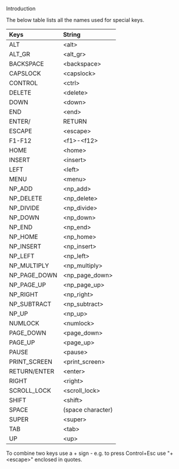 Introduction

The below table lists all the names used for special keys.

| Keys | String |
|:---------|:-----------|
| ALT | \<alt> |
| ALT_GR | \<alt_gr> |
| BACKSPACE | \<backspace> |
| CAPSLOCK | \<capslock> |
| CONTROL | \<ctrl> |
| DELETE | \<delete> |
| DOWN | \<down> |
| END | \<end> |
| ENTER/|RETURN | \<enter> |
| ESCAPE | \<escape> |
| F1-F12 | \<f1>-\<f12> |
| HOME | \<home> |
| INSERT | \<insert> |
| LEFT | \<left> |
| MENU | \<menu> |
| NP_ADD | \<np_add> |
| NP_DELETE | \<np_delete> |
| NP_DIVIDE | \<np_divide> |
| NP_DOWN | \<np_down> |
| NP_END | \<np_end> |
| NP_HOME | \<np_home> |
| NP_INSERT | \<np_insert> |
| NP_LEFT | \<np_left> |
| NP_MULTIPLY | \<np_multiply> |
| NP_PAGE_DOWN | \<np_page_down> |
| NP_PAGE_UP | \<np_page_up> |
| NP_RIGHT | \<np_right> |
| NP_SUBTRACT | \<np_subtract> |
| NP_UP | \<np_up> |
| NUMLOCK | \<numlock> |
| PAGE_DOWN | \<page_down> |
| PAGE_UP | \<page_up> |
| PAUSE | \<pause> |
| PRINT_SCREEN | \<print_screen> |
| RETURN/ENTER | \<enter> |
| RIGHT | \<right> |
| SCROLL_LOCK | \<scroll_lock> |
| SHIFT | \<shift> |
| SPACE | (space character) |
| SUPER | \<super> |
| TAB | \<tab> |
| UP | \<up> |

To combine two keys use a + sign - e.g. to press Control+Esc use \"<ctrl>+\<escape>" enclosed in quotes.